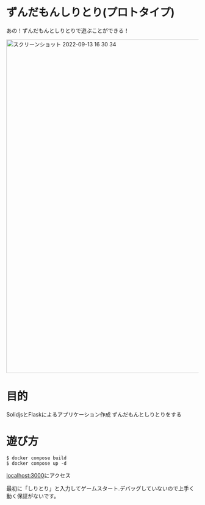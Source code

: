 # ずんだもんしりとり(プロトタイプ)

あの！ずんだもんとしりとりで遊ぶことができる！

<img width="875" alt="スクリーンショット 2022-09-13 16 30 34" src="https://user-images.githubusercontent.com/73931800/189838994-83fc6396-efb8-43da-a5dc-354c4abfbfc4.png">

# 目的

SolidjsとFlaskによるアプリケーション作成
ずんだもんとしりとりをする

# 遊び方

```shell
$ docker compose build
$ docker compose up -d
```

[localhost:3000](localhost:3000)にアクセス

最初に「しりとり」と入力してゲームスタート.デバッグしていないので上手く動く保証がないです。
